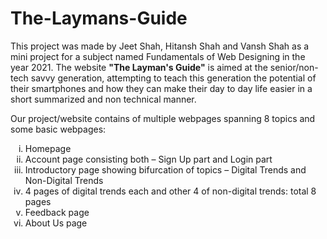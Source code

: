 # The-Laymans-Guide
This project was made by Jeet Shah, Hitansh Shah and Vansh Shah as a mini project for a subject named Fundamentals of Web Designing in the year 2021. The website **"The Layman's Guide"** is aimed at the senior/non-tech savvy generation, attempting to teach this generation the potential of their smartphones and how they can make their day to day life easier in a short summarized and non technical manner.

Our project/website contains of multiple webpages spanning 8 topics and some basic webpages:

<ol type='i'>
  <li>Homepage
  <li>Account page consisting both – Sign Up part and Login part
  <li>Introductory page showing bifurcation of topics – Digital Trends and Non-Digital Trends
  <li> 4 pages of digital trends each and other 4 of non-digital trends: total 8 pages
  <li>Feedback page
  <li>About Us page
</ol>
